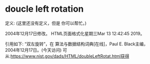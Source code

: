# doucle left rotation


定义:
(这里还没有定义，但是
你可以帮忙。)








2004年12月17日修改。
HTML页面格式化星期三Mar 13 12:42:45 2019。



引用如下:
“双左旋转”，在
算法与数据结构词典[在线]，Paul E. Black主编，2004年12月17日。(今天访问)
可从:https://www.nist.gov/dads/HTML/doubleLeftRotat.html获得